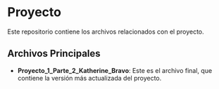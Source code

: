 # Proyecto

Este repositorio contiene los archivos relacionados con el proyecto.

## Archivos Principales

- **Proyecto_1_Parte_2_Katherine_Bravo**: Este es el archivo final, que contiene la versión más actualizada del proyecto.